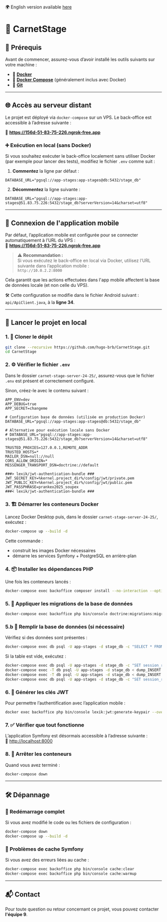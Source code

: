 🌍 English version available [here](README.en.md)

# 📘 CarnetStage

## 🚀 Prérequis

Avant de commencer, assurez-vous d’avoir installé les outils suivants sur votre machine :

- 🐳 [**Docker**](https://www.docker.com/get-started)  
- 🐙 [**Docker Compose**](https://docs.docker.com/compose/install/) (généralement inclus avec Docker)  
- 🔧 [**Git**](https://git-scm.com/)

---

## 🌐 Accès au serveur distant

Le projet est déployé via `docker-compose` sur un VPS. Le back-office est accessible à l’adresse suivante :

🔗 **https://156d-51-83-75-226.ngrok-free.app**

### ➕ Exécution en local (sans Docker)

Si vous souhaitez exécuter le back-office localement sans utiliser Docker (par exemple pour lancer des tests), modifiez le fichier `.env` comme suit :

1. **Commentez** la ligne par défaut :
```env
DATABASE_URL="pgsql://app-stages:app-stages@db:5432/stage_db"
```

2. **Décommentez** la ligne suivante :
```env
DATABASE_URL="pgsql://app-stages:app-stages@51.83.75.226:5432/stage_db?serverVersion=14&charset=utf8"
```

---

## 📱 Connexion de l'application mobile

Par défaut, l’application mobile est configurée pour se connecter automatiquement à l’URL du VPS :  
🔗 **https://156d-51-83-75-226.ngrok-free.app**

> ⚠️ **Recommandation :**  
Si vous exécutez le back-office en local via Docker, utilisez l’URL suivante dans l’application mobile :  
`http://10.0.2.2:8000`

Cela garantit que les actions effectuées dans l'app mobile affectent la base de données locale (et non celle du VPS).

🛠️ Cette configuration se modifie dans le fichier Android suivant :  
`api/ApiClient.java`, à la **ligne 34**.

---

## 🧪 Lancer le projet en local

### 1. 📂 Cloner le dépôt

```bash
git clone --recursive https://github.com/hugo-brb/CarnetStage.git
cd CarnetStage
```

### 2. ⚙️ Vérifier le fichier `.env`

Dans le dossier `carnet-stage-server-24-25/`, assurez-vous que le fichier `.env` est présent et correctement configuré.

Sinon, créez-le avec le contenu suivant :

```env
APP_ENV=dev
APP_DEBUG=true
APP_SECRET=changeme

# Configuration base de données (utilisée en production Docker)
DATABASE_URL="pgsql://app-stages:app-stages@db:5432/stage_db"

# Alternative pour exécution locale sans Docker
# DATABASE_URL="pgsql://app-stages:app-stages@51.83.75.226:5432/stage_db?serverVersion=14&charset=utf8"

TRUSTED_PROXIES=127.0.0.1,REMOTE_ADDR
TRUSTED_HOSTS=*
MAILER_DSN=null://null
CORS_ALLOW_ORIGIN=*
MESSENGER_TRANSPORT_DSN=doctrine://default

###> lexik/jwt-authentication-bundle ###
JWT_SECRET_KEY=%kernel.project_dir%/config/jwt/private.pem
JWT_PUBLIC_KEY=%kernel.project_dir%/config/jwt/public.pem
JWT_PASSPHRASE=prankex2025_soupex
###< lexik/jwt-authentication-bundle ###
```

### 3. 🏗️ Démarrer les conteneurs Docker

Lancez Docker Desktop puis, dans le dossier `carnet-stage-server-24-25/`, exécutez :

```bash
docker-compose up --build -d
```

Cette commande :

- construit les images Docker nécessaires  
- démarre les services Symfony + PostgreSQL en arrière-plan

### 4. 📦 Installer les dépendances PHP

Une fois les conteneurs lancés :

```bash
docker-compose exec backoffice composer install --no-interaction --optimize-autoloader
```

### 5. 🧱 Appliquer les migrations de la base de données

```bash
docker-compose exec backoffice php bin/console doctrine:migrations:migrate --no-interaction
```

### 5.b 🔄 Remplir la base de données (si nécessaire)

Vérifiez si des données sont présentes :

```bash
docker-compose exec db psql -U app-stages -d stage_db -c "SELECT * FROM compte_etudiant;"
```

Si la table est vide, exécutez :

```bash
docker-compose exec db psql -U app-stages -d stage_db -c "SET session_replication_role = 'replica';"
docker-compose exec -T db psql -U app-stages -d stage_db < dump_INSERT.sql
docker-compose exec -T db psql -U app-stages -d stage_db < dump_INSERT.sql
docker-compose exec db psql -U app-stages -d stage_db -c "SET session_replication_role = 'origin';"
```

### 6. 🔐 Générer les clés JWT

Pour permettre l’authentification avec l’application mobile :

```bash
docker exec backoffice php bin/console lexik:jwt:generate-keypair --overwrite
```

### 7. ✅ Vérifier que tout fonctionne

L’application Symfony est désormais accessible à l’adresse suivante :  
🔗 [http://localhost:8000](http://localhost:8000)

### 8. 🛑 Arrêter les conteneurs

Quand vous avez terminé :

```bash
docker-compose down
```

---

## 🛠️ Dépannage

### 🔁 Redémarrage complet

Si vous avez modifié le code ou les fichiers de configuration :

```bash
docker-compose down
docker-compose up --build -d
```

### 🧹 Problèmes de cache Symfony

Si vous avez des erreurs liées au cache :

```bash
docker-compose exec backoffice php bin/console cache:clear
docker-compose exec backoffice php bin/console cache:warmup
```

---

## 📬 Contact

Pour toute question ou retour concernant ce projet, vous pouvez contacter **l'équipe 9**.
